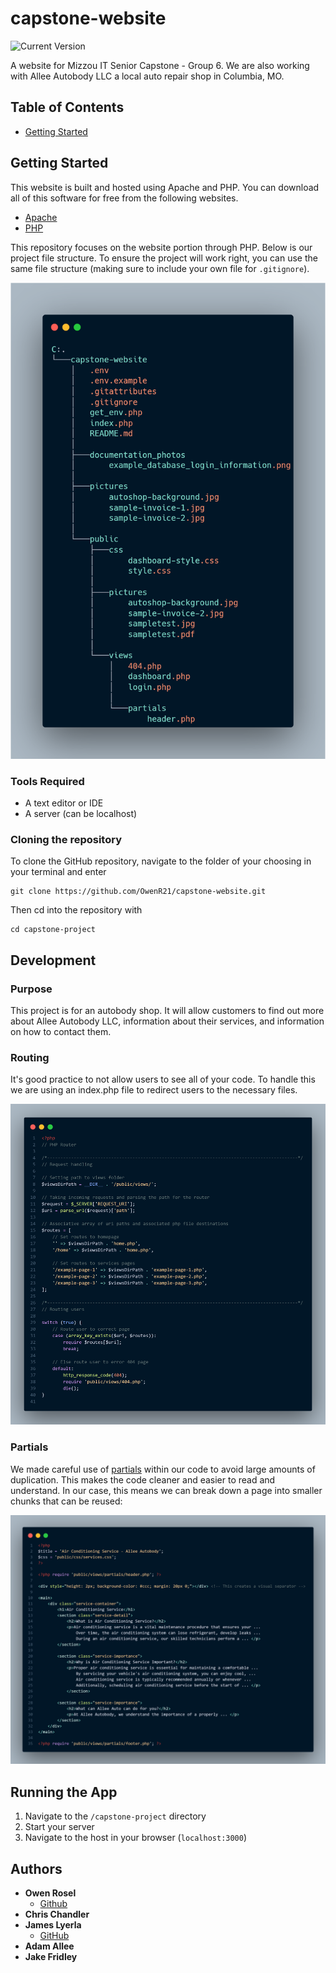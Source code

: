 # capstone-website

![Current Version](https://img.shields.io/badge/version-v1.0-blue)

A website for Mizzou IT Senior Capstone - Group 6. We are also working with Allee Autobody LLC a local auto repair shop in Columbia, MO.

## Table of Contents
- [Getting Started](#getting-started)

## Getting Started
This website is built and hosted using Apache and PHP. You can download all of this software for free from the following websites.
- [Apache](https://httpd.apache.org/download.cgi)
- [PHP](https://www.php.net/downloads.php)

This repository focuses on the website portion through PHP. Below is our project file structure. To ensure the project will work right, you can use the same file structure (making sure to include your own file for `.gitignore`).

![Image of file tree](./documentation_photos/file_tree.png)

### Tools Required
- A text editor or IDE
- A server (can be localhost)

### Cloning the repository
To clone the GitHub repository, navigate to the folder of your choosing in your terminal and enter 

```shell
git clone https://github.com/OwenR21/capstone-website.git
```

Then cd into the repository with

```shell
cd capstone-project
```

## Development

### Purpose
This project is for an autobody shop. It will allow customers to find out more about Allee Autobody LLC, information about their services, and information on how to contact them.

### Routing
It's good practice to not allow users to see all of your code. To handle this we are using an index.php file to redirect users to the necessary files.

![Image of router logic](./documentation_photos/router_logic_example.png)

### Partials
We made careful use of [partials](https://foilphp.github.io/Foil/docs/TEMPLATES/PARTIALS.html#:~:text=Partials%20are%20template%20files%20that,repeated%20among%20templates%20or%20layouts.) within our code to avoid large amounts of duplication. This makes the code cleaner and easier to read and understand. In our case, this means we can break down a page into smaller chunks that can be reused:

![Image of partials](./documentation_photos/partials_example.png)

## Running the App
1. Navigate to the `/capstone-project` directory
2. Start your server
3. Navigate to the host in your browser (`localhost:3000`)

## Authors
- **Owen Rosel**
    - [Github](https://github.com/OwenR21)
- **Chris Chandler**
- **James Lyerla**
    - [GitHub](https://github.com/lyerlajd)
- **Adam Allee**
- **Jake Fridley**